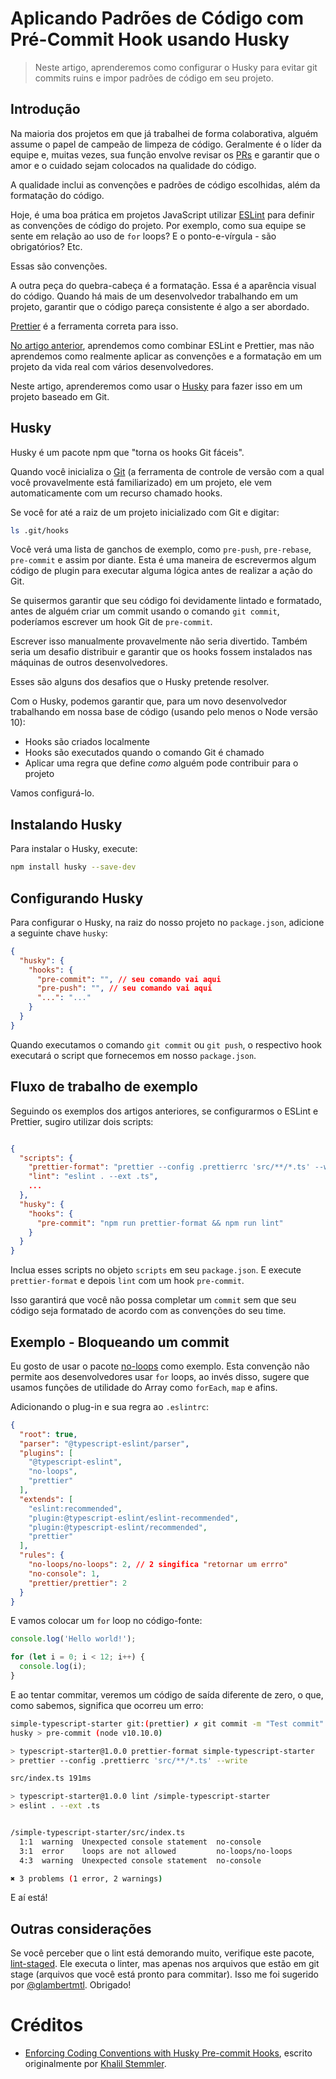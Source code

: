 # Aplicando Padrões de Código com Pré-Commit Hook usando Husky

> Neste artigo, aprenderemos como configurar o Husky para evitar git commits ruins e impor padrões de código em seu projeto.

## Introdução

Na maioria dos projetos em que já trabalhei de forma colaborativa, alguém assume o papel de campeão de limpeza de código. Geralmente é o líder da equipe e, muitas vezes, sua função envolve revisar os [PRs](https://help.github.com/en/github/collaborating-with-issues-and-pull-requests/about-pull-requests) e garantir que o amor e o cuidado sejam colocados na qualidade do código.

A qualidade inclui as convenções e padrões de código escolhidas, além da formatação do código.

Hoje, é uma boa prática em projetos JavaScript utilizar [ESLint](https://khalilstemmler.com/blogs/typescript/eslint-for-typescript/) para definir as convenções de código do projeto. Por exemplo, como sua equipe se sente em relação ao uso de `for` loops? E o ponto-e-vírgula - são obrigatórios? Etc.

Essas são convenções.

A outra peça do quebra-cabeça é a formatação. Essa é a aparência visual do código. Quando há mais de um desenvolvedor trabalhando em um projeto, garantir que o código pareça consistente é algo a ser abordado.

[Prettier](https://khalilstemmler.com/blogs/tooling/prettier/) é a ferramenta correta para isso.

[No artigo anterior](https://khalilstemmler.com/blogs/tooling/prettier/), aprendemos como combinar ESLint e Prettier, mas não aprendemos como realmente aplicar as convenções e a formatação em um projeto da vida real com vários desenvolvedores.

Neste artigo, aprenderemos como usar o [Husky](https://github.com/typicode/husky) para fazer isso em um projeto baseado em Git.

## Husky

Husky é um pacote npm que "torna os hooks Git fáceis".

Quando você inicializa o [Git](https://git-scm.com/) (a ferramenta de controle de versão com a qual você provavelmente está familiarizado) em um projeto, ele vem automaticamente com um recurso chamado hooks.

Se você for até a raiz de um projeto inicializado com Git e digitar:

```bash
ls .git/hooks
```

Você verá uma lista de ganchos de exemplo, como `pre-push`, `pre-rebase`, `pre-commit`  e assim por diante. Esta é uma maneira de escrevermos algum código de plugin para executar alguma lógica antes de realizar a ação do Git.

Se quisermos garantir que seu código foi devidamente lintado e formatado, antes de alguém criar um commit usando o comando `git commit`, poderíamos escrever um hook Git de `pre-commit`.

Escrever isso manualmente provavelmente não seria divertido. Também seria um desafio distribuir e garantir que os hooks fossem instalados nas máquinas de outros desenvolvedores.

Esses são alguns dos desafios que o Husky pretende resolver.

Com o Husky, podemos garantir que, para um novo desenvolvedor trabalhando em nossa base de código (usando pelo menos o Node versão 10):

- Hooks são criados localmente
- Hooks são executados quando o comando Git é chamado
- Aplicar uma regra que define _como_ alguém pode contribuir para o projeto

Vamos configurá-lo.


## Instalando Husky

Para instalar o Husky, execute:

```bash
npm install husky --save-dev
```

## Configurando Husky

Para configurar o Husky, na raiz do nosso projeto no `package.json`, adicione a seguinte chave `husky`:

```json
{
  "husky": {
    "hooks": {
      "pre-commit": "", // seu comando vai aqui
      "pre-push": "", // seu comando vai aqui
      "...": "..."
    }
  }
}
```

Quando executamos o comando `git commit` ou `git push`, o respectivo hook executará o script que fornecemos em nosso `package.json`.

## Fluxo de trabalho de exemplo

Seguindo os exemplos dos artigos anteriores, se configurarmos o ESLint e Prettier, sugiro utilizar dois scripts:

```json

{
  "scripts": {
    "prettier-format": "prettier --config .prettierrc 'src/**/*.ts' --write",
    "lint": "eslint . --ext .ts",
    ...
  },
  "husky": {
    "hooks": {
      "pre-commit": "npm run prettier-format && npm run lint"
    }
  }
}
```

Inclua esses scripts no objeto `scripts` em seu `package.json`. E execute `prettier-format` e depois `lint` com um hook `pre-commit`.

Isso garantirá que você não possa completar um `commit` sem que seu código seja formatado de acordo com as convenções do seu time.

## Exemplo - Bloqueando um commit

Eu gosto de usar o pacote [no-loops](https://github.com/buildo/eslint-plugin-no-loops) como exemplo. Esta convenção não permite aos desenvolvedores usar `for` loops, ao invés disso, sugere que usamos funções de utilidade do Array como `forEach`, `map` e afins.

Adicionando o plug-in e sua regra ao `.eslintrc`:

```json
{
  "root": true,
  "parser": "@typescript-eslint/parser",
  "plugins": [
    "@typescript-eslint",
    "no-loops",
    "prettier"
  ],
  "extends": [
    "eslint:recommended",
    "plugin:@typescript-eslint/eslint-recommended",
    "plugin:@typescript-eslint/recommended",
    "prettier"
  ],
  "rules": {
    "no-loops/no-loops": 2, // 2 singifica "retornar um errro"
    "no-console": 1,
    "prettier/prettier": 2
  }
}
```

E vamos colocar um `for` loop no código-fonte:

```ts
console.log('Hello world!');

for (let i = 0; i < 12; i++) {
  console.log(i);
}
```

E ao tentar commitar, veremos um código de saída diferente de zero, o que, como sabemos, significa que ocorreu um erro:

```bash
simple-typescript-starter git:(prettier) ✗ git commit -m "Test commit"
husky > pre-commit (node v10.10.0)

> typescript-starter@1.0.0 prettier-format simple-typescript-starter
> prettier --config .prettierrc 'src/**/*.ts' --write

src/index.ts 191ms

> typescript-starter@1.0.0 lint /simple-typescript-starter
> eslint . --ext .ts


/simple-typescript-starter/src/index.ts
  1:1  warning  Unexpected console statement  no-console
  3:1  error    loops are not allowed         no-loops/no-loops
  4:3  warning  Unexpected console statement  no-console

✖ 3 problems (1 error, 2 warnings)
```

E aí está!

## Outras considerações

Se você perceber que o lint está demorando muito, verifique este pacote, [lint-staged](https://github.com/okonet/lint-staged). Ele executa o linter, mas apenas nos arquivos que estão em git stage (arquivos que você está pronto para commitar). Isso me foi sugerido por [@glambertmtl](https://twitter.com/glambertmtl). Obrigado!

# Créditos

- [Enforcing Coding Conventions with Husky Pre-commit Hooks](https://khalilstemmler.com/blogs/tooling/enforcing-husky-precommit-hooks/), escrito originalmente por [Khalil Stemmler](https://twitter.com/stemmlerjs).
